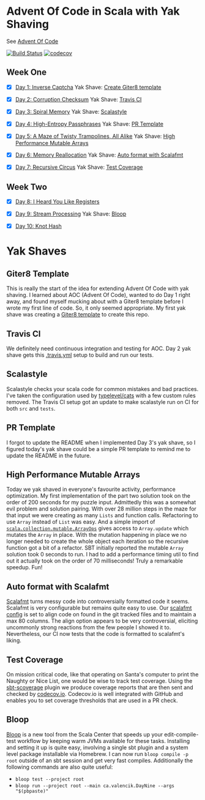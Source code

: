 Advent Of Code in Scala with Yak Shaving
========================================

See [Advent Of Code](http://adventofcode.com)


[![Build Status](https://travis-ci.org/valencik/AdventOfCode.svg?branch=travis)](https://travis-ci.org/valencik/AdventOfCode)
[![codecov](https://codecov.io/gh/valencik/AdventOfCode/branch/master/graph/badge.svg)](https://codecov.io/gh/valencik/AdventOfCode)


Week One
--------

- [x] [Day 1: Inverse Captcha](src/main/scala/ca/valencik/DayOne.scala)
Yak Shave: [Create Giter8 template](#giter8-template)

- [x] [Day 2: Corruption Checksum](src/main/scala/ca/valencik/DayTwo.scala)
Yak Shave: [Travis CI](#travis-ci)

- [x] [Day 3: Spiral Memory](src/main/scala/ca/valencik/DayThree.scala)
Yak Shave: [Scalastyle](#scalastyle)

- [x] [Day 4: High-Entropy Passphrases](src/main/scala/ca/valencik/Passphrases.scala)
Yak Shave: [PR Template](#pr-template)

- [x] [Day 5: A Maze of Twisty Trampolines, All Alike](src/main/scala/ca/valencik/TwistyTrampolines.scala)
Yak Shave: [High Performance Mutable Arrays](#high-performance-mutable-arrays)

- [x] [Day 6: Memory Reallocation](src/main/scala/ca/valencik/DaySix.scala)
Yak Shave: [Auto format with Scalafmt](#auto-format-with-scalafmt)

- [x] [Day 7: Recursive Circus](src/main/scala/ca/valencik/DaySeven.scala)
Yak Shave: [Test Coverage](#test-coverage)


Week Two
--------

- [x] [Day 8: I Heard You Like Registers](src/main/scala/ca/valencik/DayEight.scala)

- [x] [Day 9: Stream Processing](src/main/scala/ca/valencik/DayNine.scala)
Yak Shave: [Bloop](#bloop)

- [x] [Day 10: Knot Hash](src/main/scala/ca/valencik/DayTen.scala)


Yak Shaves
==========

## Giter8 Template

This is really the start of the idea for extending Advent Of Code with yak shaving.
I learned about AOC (Advent Of Code), wanted to do Day 1 right away, and found myself mucking about with a Giter8 template before I wrote my first line of code.
So, it only seemed appropriate.
My first yak shave was creating a [Giter8 template](https://github.com/valencik/scala-starter.g8) to create this repo.


## Travis CI

We definitely need continuous integration and testing for AOC.
Day 2 yak shave gets this [.travis.yml](.travis.yml) setup to build and run our tests.


## Scalastyle

Scalastyle checks your scala code for common mistakes and bad practices.
I've taken the configuration used by [typelevel/cats](https://github.com/typelevel/cats) with a few custom rules removed.
The Travis CI setup got an update to make scalastyle run on CI for both `src` and `tests`.


## PR Template

I forgot to update the README when I implemented Day 3's yak shave, so I figured today's yak shave could be a simple PR template to remind me to update the README in the future.


## High Performance Mutable Arrays

Today we yak shaved in everyone's favourite activity, performance optimization.
My first implementation of the part two solution took on the order of 200 seconds for my puzzle input.
Admittedly this was a somewhat evil problem and solution pairing.
With over 28 million steps in the maze for that input we were creating as many `Lists` and function calls.
Refactoring to use `Array` instead of `List` was easy.
And a simple import of [`scala.collection.mutable.ArrayOps`](http://www.scala-lang.org/api/2.12.2/scala/collection/mutable/ArrayOps.html#update) gives access to `Array.update` which mutates the `Array` in place.
With the mutation happening in place we no longer needed to create the whole object each iteration so the recursive function got a bit of a refactor.
SBT initially reported the mutable `Array` solution took 0 seconds to run.
I had to add a performance timing util to find out it actually took on the order of 70 milliseconds!
Truly a remarkable speedup.
Fun!


## Auto format with Scalafmt

[Scalafmt](http://scalameta.org/scalafmt/) turns messy code into controversially formatted code it seems.
Scalafmt is very configurable but remains quite easy to use.
Our [scalafmt config](.scalafmt.conf) is set to align code on found in the git tracked files and to maintain a max 80 columns.
The align option appears to be very controversial, eliciting uncommonly strong reactions from the few people I showed it to.
Nevertheless, our CI now tests that the code is formatted to scalafmt's liking.


## Test Coverage

On mission critical code, like that operating on Santa's computer to print the Naughty or Nice List, one would be wise to track test coverage.
Using the [sbt-scoverage](https://github.com/scoverage/sbt-scoverage) plugin we produce coverage reports that are then sent and checked by [codecov.io](https://codecov.io/gh/valencik/AdventOfCode/).
Codecov.io is well integrated with GitHub and enables you to set coverage thresholds that are used in a PR check.


## Bloop

[Bloop](https://scalacenter.github.io/bloop/) is a new tool from the Scala Center that speeds up your edit-compile-test workflow by keeping warm JVMs available for these tasks.
Installing and setting it up is quite easy, involving a single sbt plugin and a system level package installable via Homebrew.
I can now run `bloop compile -p root` outside of an sbt session and get very fast compiles.
Additionally the following commands are also quite useful:
- `bloop test --project root`
- `bloop run --project root --main ca.valencik.DayNine --args "$(pbpaste)"`
